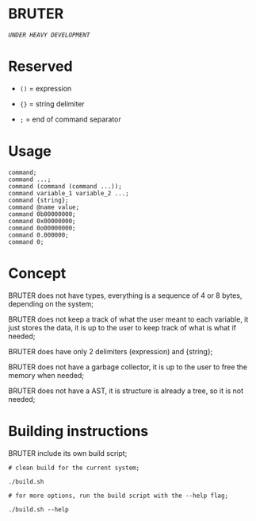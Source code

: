 
# BRUTER


*`UNDER HEAVY DEVELOPMENT`*


# Reserved

- `()` = expression

- `{}` = string delimiter

- `;` = end of command separator

# Usage

    command;
    command ...;
    command (command (command ...));
    command variable_1 variable_2 ...;
    command {string};
    command @name value;
    command 0b00000000;
    command 0x00000000;
    command 0o00000000;
    command 0.000000;
    command 0;

# Concept

  BRUTER does not have types, everything is a sequence of 4 or 8 bytes, depending on the system;

  BRUTER does not keep a track of what the user meant to each variable, it just stores the data, it is up to the user to keep track of what is what if needed;

  BRUTER does have only 2 delimiters (expression) and {string};

  BRUTER does not have a garbage collector, it is up to the user to free the memory when needed;

  BRUTER does not have a AST, it is structure is already a tree, so it is not needed;

# Building instructions

  BRUTER include its own build script;

    # clean build for the current system;
    
    ./build.sh

    # for more options, run the build script with the --help flag;
    
    ./build.sh --help

